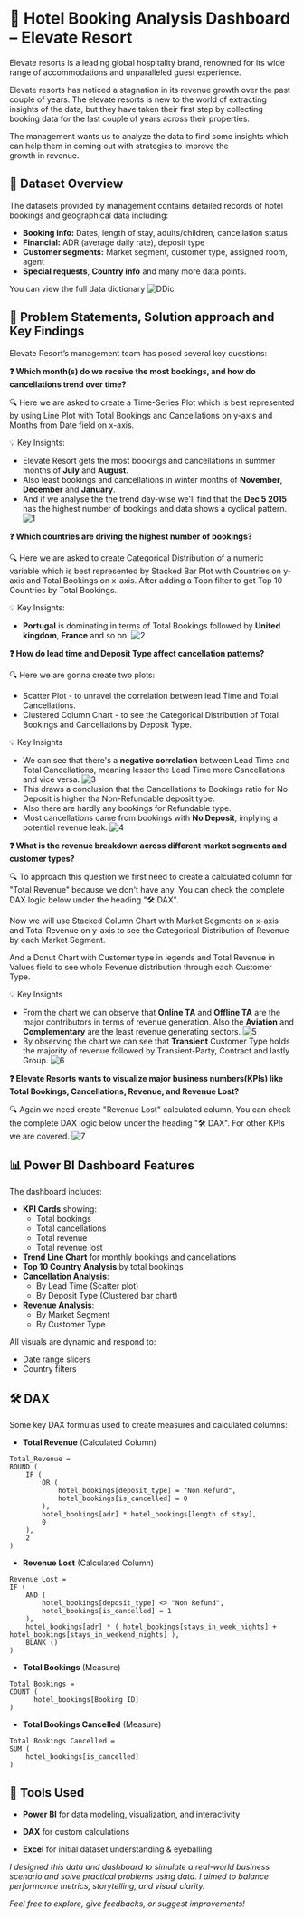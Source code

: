 # 🏨 Hotel Booking Analysis Dashboard – Elevate Resort

Elevate resorts is a leading global hospitality brand, renowned for its wide range of accommodations and unparalleled guest experience.

Elevate resorts has noticed a stagnation in its revenue growth over the past couple of years. The elevate resorts is new to the world of extracting insights of the data, but they have taken their first step by collecting booking data for the last couple of years across their properties.

The management wants us to analyze the data to find some insights which can help them in coming out with strategies to improve the growth in revenue.


## 🧾 Dataset Overview

The datasets provided by management contains detailed records of hotel bookings and geographical data including:

- **Booking info:** Dates, length of stay, adults/children, cancellation status
- **Financial:** ADR (average daily rate), deposit type
- **Customer segments:** Market segment, customer type, assigned room, agent
- **Special requests**, **Country info** and many more data points.

You can view the full data dictionary
![DDic](Data/Data_Dictionary.png)

## 📌 Problem Statements, Solution approach and Key Findings

Elevate Resort’s management team has posed several key questions:

**❓ Which month(s) do we receive the most bookings, and how do cancellations trend over time?**

🔍 Here we are asked to create a Time-Series Plot which is best represented by using Line Plot with Total Bookings and Cancellations on y-axis and Months from Date field on x-axis.

💡 Key Insights:

- Elevate Resort gets the most bookings and cancellations in summer months of **July** and **August**.
- Also least bookings and cancellations in winter months of **November**, **December** and **January**.
- And if we analyse the the trend day-wise we'll find that the **Dec 5 2015** has the highest number of bookings and data shows a cyclical pattern.
![1](<Assets/Bookings-Cancellations Vs Months.png>)

**❓ Which countries are driving the highest number of bookings?**

🔍 Here we are asked to create Categorical Distribution of a numeric variable which is best represented by Stacked Bar Plot with Countries on y-axis and Total Bookings on x-axis. After adding a Topn filter to get Top 10 Countries by Total Bookings.

💡 Key Insights:

- **Portugal** is dominating in terms of Total Bookings followed by **United kingdom**, **France** and so on.
![2](<Assets/Top 10 countries by bookings.png>)


**❓ How do lead time and Deposit Type affect cancellation patterns?**

🔍 Here we are gonna create two plots:

- Scatter Plot - to unravel the correlation between lead Time and Total Cancellations.
- Clustered Column Chart - to see the Categorical Distribution of Total Bookings and Cancellations by Deposit Type.

💡 Key Insights

- We can see that there's a **negative correlation** between Lead Time and Total Cancellations, meaning lesser the Lead Time more Cancellations and vice versa.
![3](<Assets/Cancellations by lead time corr.png>)
- This draws a conclusion that the Cancellations to Bookings ratio for No Deposit is higher tha Non-Refundable deposit type. 
- Also there are hardly any bookings for Refundable type.
- Most cancellations came from bookings with **No Deposit**, implying a potential revenue leak.
![4](<Assets/Total bookings & cancellations by deposit type.png>)



**❓ What is the revenue breakdown across different market segments and customer types?**

🔍 To approach this question we first need to create a calculated column for "Total Revenue" because we don't have any. You can check the complete DAX logic below under the heading "🛠️ DAX".

Now we will use Stacked Column Chart with Market Segments on x-axis and Total Revenue on y-axis to see the Categorical Distribution of Revenue by each Market Segment.

And a Donut Chart with Customer type in legends and Total Revenue in Values field to see whole Revenue distribution through each Customer Type.

💡 Key Insights

- From the chart we can observe that **Online TA** and **Offline TA** are the major contributors in terms of revenue generation. 
Also the **Aviation** and **Complementary** are the least revenue generating sectors.
![5](<Assets/Revenue by market segment.png>)
- By observing the chart we can see that **Transient** Customer Type holds the majority of revenue followed by Transient-Party, Contract and lastly Group.
![6](<Assets/Revenue by customer type.png>)


**❓ Elevate Resorts wants to visualize major business numbers(KPIs) like Total Bookings, Cancellations, Revenue, and Revenue Lost?**

🔍 Again we need create "Revenue Lost" calculated column, You can check the complete DAX logic below under the heading "🛠️ DAX". For other KPIs we are covered.
![7](Assets/KPIs.png)


## 📊 Power BI Dashboard Features

The dashboard includes:

- **KPI Cards** showing:
  - Total bookings
  - Total cancellations
  - Total revenue
  - Total revenue lost
- **Trend Line Chart** for monthly bookings and cancellations
- **Top 10 Country Analysis** by total bookings
- **Cancellation Analysis**:
  - By Lead Time (Scatter plot)
  - By Deposit Type (Clustered bar chart)
- **Revenue Analysis**:
  - By Market Segment
  - By Customer Type

All visuals are dynamic and respond to:
- Date range slicers
- Country filters


## 🛠️ DAX

Some key DAX formulas used to create measures and calculated columns:

- **Total Revenue** (Calculated Column)
```
Total_Revenue =
ROUND (
    IF (
        OR (
            hotel_bookings[deposit_type] = "Non Refund",
            hotel_bookings[is_cancelled] = 0
        ),
        hotel_bookings[adr] * hotel_bookings[length of stay],
        0
    ),
    2
)
```

- **Revenue Lost** (Calculated Column)
```
Revenue_Lost = 
IF (
    AND (
        hotel_bookings[deposit_type] <> "Non Refund",
        hotel_bookings[is_cancelled] = 1
    ),
    hotel_bookings[adr] * ( hotel_bookings[stays_in_week_nights] + hotel_bookings[stays_in_weekend_nights] ),
    BLANK ()
)
```


- **Total Bookings** (Measure)
```
Total Bookings = 
COUNT ( 
      hotel_bookings[Booking ID]
)
```

- **Total Bookings Cancelled** (Measure)
```
Total Bookings Cancelled = 
SUM ( 
    hotel_bookings[is_cancelled]
)
```


## 🧠 Tools Used
- **Power BI** for data modeling, visualization, and interactivity

- **DAX** for custom calculations

- **Excel** for initial dataset understanding & eyeballing.

_I designed this data and dashboard to simulate a real-world business scenario and solve practical problems using data. I aimed to balance performance metrics, storytelling, and visual clarity._

_Feel free to explore, give feedbacks, or suggest improvements!_
